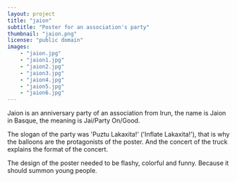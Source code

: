 ```yaml
---
layout: project
title: "jaion"
subtitle: "Poster for an association's party"
thumbnail: "jaion.png"
license: "public domain"
images:
    - "jaion.jpg"
    - "jaion1.jpg"
    - "jaion2.jpg"
    - "jaion3.jpg"
    - "jaion4.jpg"
    - "jaion5.jpg"
    - "jaion6.jpg"
---
```


Jaion is an anniversary party of an association from Irun, the name is Jaion in Basque, the meaning is Jai/Party On/Good.

The slogan of the party was 'Puztu Lakaxita!' ('Inflate Lakaxita!'), that is why the balloons are the protagonists of the poster. And the concert of the truck explains the format of the concert.

The design of the poster needed to be flashy, colorful and funny. Because it should summon young people.
